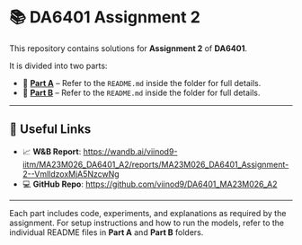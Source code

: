 # 📚 DA6401 Assignment 2

This repository contains solutions for **Assignment 2** of **DA6401**.

It is divided into two parts:

- 🔹 [**Part A**](./Part%20A/) – Refer to the `README.md` inside the folder for full details.
- 🔹 [**Part B**](./Part%20B/) – Refer to the `README.md` inside the folder for full details.

---

## 🔗 Useful Links

- 📈 **W&B Report**: https://wandb.ai/viinod9-iitm/MA23M026_DA6401_A2/reports/MA23M026_DA6401_Assignment-2--VmlldzoxMjA5NzcwNg 
- 💻 **GitHub Repo**: https://github.com/viinod9/DA6401_MA23M026_A2
---

Each part includes code, experiments, and explanations as required by the assignment. For setup instructions and how to run the models, refer to the individual README files in **Part A** and **Part B** folders.
